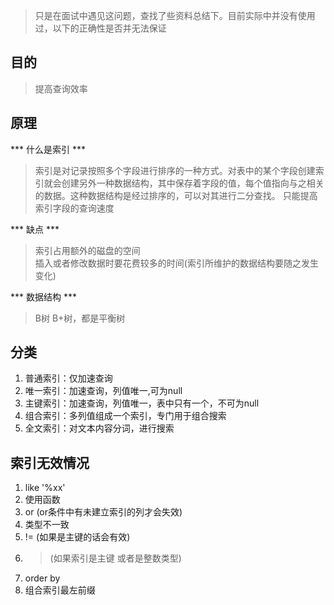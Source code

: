 > 只是在面试中遇见这问题，查找了些资料总结下。目前实际中并没有使用过，以下的正确性是否并无法保证

## 目的 
> 提高查询效率

## 原理  
*** 什么是索引 *** 
> 索引是对记录按照多个字段进行排序的一种方式。对表中的某个字段创建索引就会创建另外一种数据结构，其中保存着字段的值，每个值指向与之相关的数据。这种数据结构是经过排序的，可以对其进行二分查找。
> 只能提高索引字段的查询速度  

*** 缺点 *** 
> 索引占用额外的磁盘的空间  
> 插入或者修改数据时要花费较多的时间(索引所维护的数据结构要随之发生变化)  

*** 数据结构 *** 
> B树  B+树，都是平衡树

## 分类  
1. 普通索引：仅加速查询   
2. 唯一索引：加速查询，列值唯一,可为null  
3. 主键索引：加速查询，列值唯一，表中只有一个，不可为null  
4. 组合索引：多列值组成一个索引，专门用于组合搜索   
5. 全文索引：对文本内容分词，进行搜索  

## 索引无效情况  
1. like '%xx'  
2. 使用函数  
3. or (or条件中有未建立索引的列才会失效)
4. 类型不一致  
5. !=  (如果是主键的话会有效)
6. > (如果索引是主键 或者是整数类型)  
7. order by  
8. 组合索引最左前缀 



